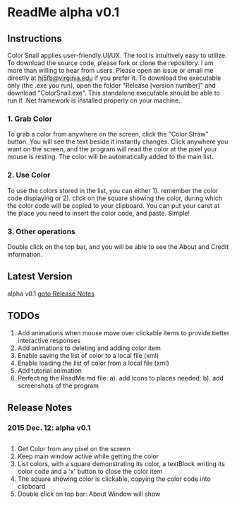 ReadMe alpha v0.1
===

## Instructions

Color Snail applies user-friendly UI/UX. The tool is intuitively easy to utilize. 
To download the source code, please fork or clone the repository. I am more than willing to hear from users. Please open an issue or email me directly at hj5fb@virginia.edu if you prefer it. 
To download the executable only (the .exe you run), open the folder "Release [version number]" and download "ColorSnail.exe". This standalone executable should be able to run if .Net framework is installed properly on your machine.

### 1. Grab Color

To grab a color from anywhere on the screen, click the "Color Straw" button. You will see the text beside it instantly changes. Click anywhere you want on the screen, and the program will read the color at the pixel your mouse is resting. The color will be automatically added to the main list.

### 2. Use Color

To use the colors stored in the list, you can either 1). remember the color code displaying or 2). click on the square showing the color, during which the color code will be copied to your clipboard. You can put your caret at the place you need to insert the color code, and paste. Simple!

### 3. Other operations

Double click on the top bar, and you will be able to see the About and Credit information.

## Latest Version

alpha v0.1 [goto Release Notes](#alpha0.1)

## TODOs

1. Add animations when mouse move over clickable items to provide better interactive responses
2. Add animations to deleting and adding color item
3. Enable saving the list of color to a local file (xml)
4. Enable loading the list of color from a local file (xml)
5. Add tutorial animation
6. Perfecting the ReadMe.md file: a). add icons to places needed; b). add screenshots of the program

## Release Notes

### 2015 Dec. 12: alpha v0.1 
<a name="alpha0.1"></a>
---

1. Get Color from any pixel on the screen
2. Keep main window active while getting the color
3. List colors, with a square demonstrating its color, a textBlock writing its color code and a 'x' button to close the color item
4. The square showing color is clickable, copying the color code into clipboard
5. Double click on top bar: About Window will show
